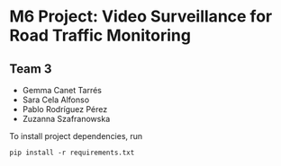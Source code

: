 # M6 Project: Video Surveillance for Road Traffic Monitoring


## Team 3

- Gemma Canet Tarrés
- Sara Cela Alfonso
- Pablo Rodríguez Pérez
- Zuzanna Szafranowska

To install project dependencies, run
```
pip install -r requirements.txt
```